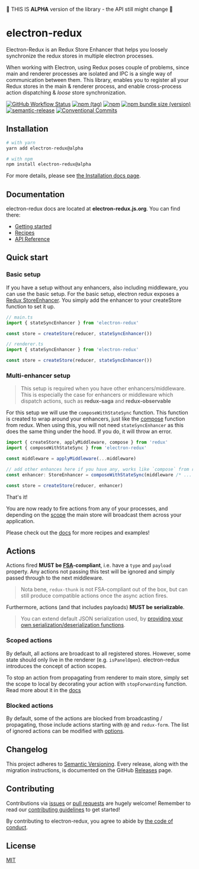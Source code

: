 🚧 THIS IS **ALPHA** version of the library - the API still might change 🚧

# electron-redux

Electron-Redux is an Redux Store Enhancer that helps you loosely synchronize the redux stores in multiple electron processes.

When working with Electron, using Redux poses couple of problems, since main and renderer processes are isolated and IPC is a single way of communication between them. This library, enables you to register all your Redux stores in the main & renderer process, and enable cross-process action dispatching & _loose_ store synchronization.

[![GitHub Workflow Status](https://img.shields.io/github/workflow/status/klarna/electron-redux/Release)](https://github.com/klarna/electron-redux/actions?query=workflow%3ARelease)
[![npm (tag)](https://img.shields.io/npm/v/electron-redux/alpha)](https://www.npmjs.com/package/electron-redux/)
[![npm](https://img.shields.io/npm/dm/electron-redux)](https://www.npmjs.com/package/electron-redux/)
[![npm bundle size (version)](https://img.shields.io/bundlephobia/minzip/electron-redux/alpha)](https://bundlephobia.com/result?p=electron-redux)
[![semantic-release](https://img.shields.io/badge/%20%20%F0%9F%93%A6%F0%9F%9A%80-semantic--release-e10079.svg)](https://github.com/semantic-release/semantic-release)
[![Conventional Commits](https://img.shields.io/badge/Conventional%20Commits-1.0.0-yellow.svg)](https://conventionalcommits.org)

## Installation

```sh
# with yarn
yarn add electron-redux@alpha

# with npm
npm install electron-redux@alpha
```

For more details, please see [the Installation docs page](#todo).

## Documentation

electron-redux docs are located at **electron-redux.js.org**. You can find there:

-   [Getting started](#todo)
-   [Recipes](#todo)
-   [API Reference](#todo)

## Quick start

### Basic setup

If you have a setup without any enhancers, also including middleware, you can use the basic setup. For the basic setup, electron redux exposes a [Redux StoreEnhancer](https://redux.js.org/understanding/thinking-in-redux/glossary#store-enhancer). You simply add the enhancer to your createStore function to set it up.

```ts
// main.ts
import { stateSyncEnhancer } from 'electron-redux'

const store = createStore(reducer, stateSyncEnhancer())
```

```ts
// renderer.ts
import { stateSyncEnhancer } from 'electron-redux'

const store = createStore(reducer, stateSyncEnhancer())
```

### Multi-enhancer setup

> This setup is required when you have other enhancers/middleware. This is especially the case for enhancers or middleware which dispatch actions, such as **redux-saga** and **redux-observable**

For this setup we will use the `composeWithStateSync` function. This function is created to wrap around your enhancers, just like the [compose](https://redux.js.org/api/compose) function from redux. When using this, you will not need `stateSyncEnhancer` as this does the same thing under the hood. If you do, it will throw an error.

```ts
import { createStore, applyMiddleware, compose } from 'redux'
import { composeWithStateSync } from 'electron-redux'

const middleware = applyMiddleware(...middleware)

// add other enhances here if you have any, works like `compose` from redux
const enhancer: StoreEnhancer = composeWithStateSync(middleware /* ... other enhancers ... */)

const store = createStore(reducer, enhancer)
```

That's it!

You are now ready to fire actions from any of your processes, and depending on the [scope](#scoped-actions) the main store will broadcast them across your application.

Please check out the [docs](#todo) for more recipes and examples!

## Actions

Actions fired **MUST be [FSA](https://github.com/acdlite/flux-standard-action#example)-compliant**, i.e. have a `type` and `payload` property. Any actions not passing this test will be ignored and simply passed through to the next middleware.

> Nota bene, `redux-thunk` is not FSA-compliant out of the box, but can still produce compatible actions once the async action fires.

Furthermore, actions (and that includes payloads) **MUST be serializable**.

> You can extend default JSON serialization used, by [providing your own serialization/deserialization functions](#todo).

### Scoped actions

By default, all actions are broadcast to all registered stores. However, some state should only live in the renderer (e.g. `isPanelOpen`). electron-redux introduces the concept of action scopes.

To stop an action from propagating from renderer to main store, simply set the scope to local by decorating your action with `stopForwarding` function. Read more about it in the [docs](#todo)

### Blocked actions

By default, some of the actions are blocked from broadcasting / propagating, those include actions starting with `@@` and `redux-form`. The list of ignored actions can be modified with [options](#todo).

## Changelog

This project adheres to [Semantic Versioning](http://semver.org/).
Every release, along with the migration instructions, is documented on the GitHub [Releases](https://github.com/klarna/electron-redux/releases) page.

## Contributing

Contributions via [issues](https://github.com/klarna/electron-redux/issues/new) or [pull requests](https://github.com/klarna/electron-redux/compare) are hugely welcome! Remember to read our [contributing guidelines](.github/CONTRIBUTING.md) to get started!

By contributing to electron-redux, you agree to abide by [the code of conduct](.github/CODE_OF_CONDUCT.md).

## License

[MIT](LICENSE.md)
